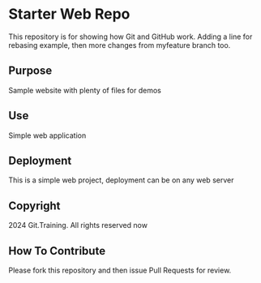 # Starter Web Repo

This repository is for showing how Git and GitHub work. Adding a line for rebasing example, then more changes from myfeature branch too.

## Purpose

Sample website with plenty of files for demos

## Use

Simple web application

## Deployment

This is a simple web project, deployment can be on any web server

## Copyright

2024 Git.Training. All rights reserved now

## How To Contribute

Please fork this repository and then issue Pull Requests for review.